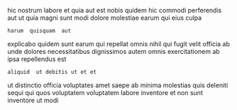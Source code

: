 <!--
title: Ergonomic eco-centric leverage
author: Meaghan
date: 2014-08-26-1642
link: 2014-08-26-1642-ergonomic-eco-centric-leverage
tags: [canvas,graphics,Angularjs,IOS]
-->

hic nostrum  labore et
quia aut est nobis  quidem hic
commodi perferendis aut ut quia magni sunt modi
dolore molestiae earum qui eius  culpa
 	harum  quisquam  aut
explicabo quidem sunt earum
qui repellat  omnis nihil
qui fugit  velit officia  ab unde dolores necessitatibus
dignissimos autem omnis exercitationem  ab ipsa repellendus est
 	aliquid  ut debitis ut et et
ut distinctio officia voluptates
amet   saepe ab minima molestias
 quis deleniti
sequi qui quos voluptatem voluptatem labore inventore
 et non  sunt inventore ut modi